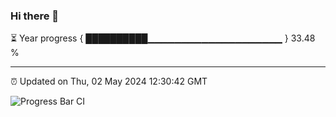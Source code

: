 ### Hi there 👋

⏳ Year progress { ██████████▁▁▁▁▁▁▁▁▁▁▁▁▁▁▁▁▁▁▁▁ } 33.48 %

---

⏰ Updated on Thu, 02 May 2024 12:30:42 GMT

![Progress Bar CI](https://github.com/liununu/liununu/workflows/Progress%20Bar%20CI/badge.svg)
